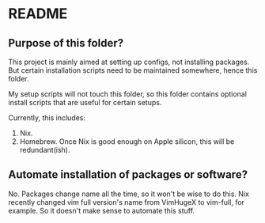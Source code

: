# README

## Purpose of this folder?

This project is mainly aimed at setting up configs, not installing
packages. But certain installation scripts need to be maintained
somewhere, hence this folder.

My setup scripts will not touch this folder, so this folder contains
optional install scripts that are useful for certain setups.

Currently, this includes:

1. Nix.
2. Homebrew. Once Nix is good enough on Apple silicon, this will be
   redundant(ish).

## Automate installation of packages or software?

No. Packages change name all the time, so it won't be wise to do this.
Nix recently changed vim full version's name from VimHugeX to vim-full,
for example. So it doesn't make sense to automate this stuff.
